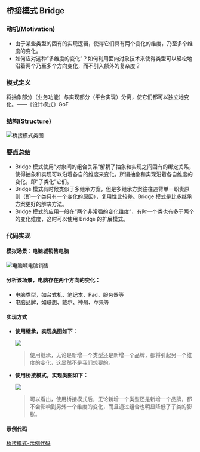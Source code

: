 ## **桥接模式 Bridge**

### **动机(Motivation)**

- 由于某些类型的固有的实现逻辑，使得它们具有两个变化的维度，乃至多个维度的变化。
- 如何应对这种“多维度的变化”？如何利用面向对象技术来使得类型可以轻松地沿着两个乃至多个方向变化，而不引入额外的复杂度？

### **模式定义**

将抽象部分（业务功能）与实现部分（平台实现）分离，使它们都可以独立地变化。——《设计模式》GoF

### **结构(Structure)**

![桥接模式类图](https://raw.githubusercontent.com/jiangshuangjun/pictures/master/%E6%A1%A5%E6%8E%A5%E6%A8%A1%E5%BC%8F%E7%B1%BB%E5%9B%BE.jpg)

### **要点总结**

- Bridge 模式使用“对象间的组合关系”解耦了抽象和实现之间固有的绑定关系，使得抽象和实现可以沿着各自的维度来变化。所谓抽象和实现沿着各自维度的变化，即“子类化”它们。
- Bridge 模式有时候类似于多继承方案，但是多继承方案往往违背单一职责原则（即一个类只有一个变化的原因），复用性比较差。Bridge 模式是比多继承方案更好的解决方法。
- Bridge 模式的应用一般在“两个非常强的变化维度”，有时一个类也有多于两个的变化维度，这时可以使用 Bridge 的扩展模式。

### **代码实现**

#### 模拟场景：电脑城销售电脑

![电脑城电脑销售](https://raw.githubusercontent.com/jiangshuangjun/pictures/master/%E6%A1%A5%E6%8E%A5%E6%A8%A1%E5%BC%8F_%E6%A8%A1%E6%8B%9F%E5%9C%BA%E6%99%AF_%E5%95%86%E5%9F%8E%E7%94%B5%E8%84%91%E5%94%AE%E5%8D%96.jpg)

#### 分析该场景，电脑存在两个方向的变化：

- 电脑类型，如台式机、笔记本、Pad、服务器等
- 电脑品牌，如联想、戴尔、神州、苹果等

#### 实现方式

- **使用继承，实现类图如下：**

  ![](https://raw.githubusercontent.com/jiangshuangjun/pictures/master/%E6%A1%A5%E6%8E%A5%E6%A8%A1%E5%BC%8F_%E6%A8%A1%E6%8B%9F%E5%9C%BA%E6%99%AF_%E5%95%86%E5%9F%8E%E7%94%B5%E8%84%91%E5%94%AE%E5%8D%96_%E7%BB%A7%E6%89%BF%E7%B1%BB%E5%9B%BE.png)

  > 使用继承，无论是新增一个类型还是新增一个品牌，都将引起另一个维度的变化，这显然不是我们想要的。

- **使用桥接模式，实现类图如下：**

  ![](https://raw.githubusercontent.com/jiangshuangjun/pictures/master/%E6%A1%A5%E6%8E%A5%E6%A8%A1%E5%BC%8F_%E6%A8%A1%E6%8B%9F%E5%9C%BA%E6%99%AF_%E5%95%86%E5%9F%8E%E7%94%B5%E8%84%91%E5%94%AE%E5%8D%96_%E6%A1%A5%E6%8E%A5%E7%B1%BB%E5%9B%BE.png)

  > 可以看出，使用桥接模式后，无论新增一个类型还是新增一个品牌，都不会影响到另外一个维度的变化，而且通过组合也明显降低了子类的膨胀。

#### 示例代码

[桥接模式-示例代码](https://github.com/jiangshuangjun/mystudy/tree/master/design-pattern/src/main/java/study/pattern/bridge)